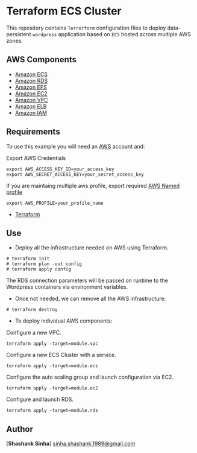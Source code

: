 # Terraform ECS Cluster

This repository contains `Terrorform` configuration files to deploy data-persistent `wordpress` application based on `ECS` hosted across multiple AWS zones.
## AWS Components


* [Amazon ECS](https://aws.amazon.com/ecs/)
* [Amazon RDS](https://aws.amazon.com/rds/)
* [Amazon EFS](https://aws.amazon.com/efs/)
* [Amazon EC2](https://aws.amazon.com/ec2/)
* [Amazon VPC](https://aws.amazon.com/vpc/)
* [Amazon ELB](https://aws.amazon.com/es/elasticloadbalancing/)
* [Amazon IAM](https://aws.amazon.com/iam/)

## Requirements

To use this example you will need an [AWS](https://aws.amazon.com/es/) account and:

Export AWS Credentials

```
export AWS_ACCESS_KEY_ID=your_access_key
export AWS_SECRET_ACCESS_KEY=your_secret_access_key

```
If you are maintaing multiple aws profile, export required [AWS Named profile](https://docs.aws.amazon.com/cli/latest/userguide/cli-multiple-profiles.html)

```
export AWS_PROFILE=your_profile_name

```

* [Terraform](https://www.terraform.io/downloads.html)



## Use

* Deploy all the infrastructure needed on AWS using Terraform.

```
# terraform init
# terraform plan -out config
# terraform apply config

```


The RDS connection parameters will be passed on runtime to the Wordpress containers via environment variables.

* Once not needed, we can remove all the AWS infrastructure:


```
# terraform destroy
```

* To deploy individual AWS components:

Configure a new VPC.

```
terraform apply -target=module.vpc
```

Configure a new ECS Cluster with a service.

```
terraform apply -target=module.ecs
```

Configure the auto scaling group and launch configuration via EC2.

```
terraform apply -target=module.ec2
```

Configure and launch RDS.

```
terraform apply -target=module.rds
```

## Author
[**Shashank Sinha**] <sinha.shashank.1989@gmail.com>
